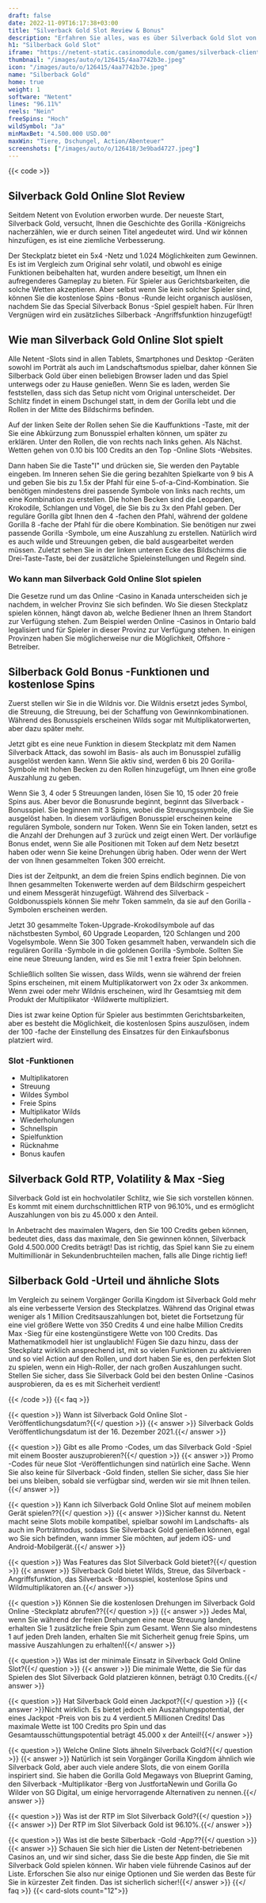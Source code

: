 ```yaml
---
draft: false
date: 2022-11-09T16:17:38+03:00
title: "Silverback Gold Slot Review & Bonus"
description: "Erfahren Sie alles, was es über Silverback Gold Slot von Netents Funktionen, RTP, Volatilität, Auszahlungen und kostenlose Spins und Boni von Top -Online -Casinos wissen kann!"
h1: "Silberback Gold Slot"
iframe: "https://netent-static.casinomodule.com/games/silverback-client/?launchType=iframe&iframeSandbox=allow-scripts%20allow-popups%20allow-popups-to-escape-sandbox%20allow-top-navigation%20allow-top-navigation-by-user-activation%20allow-same-origin%20allow-forms%20allow-pointer-lock&applicationType=browser&gameId=silverback_not_mobile&showHomeButton=false&gameLocation=games%2Fsilverback-client%2F&preBuiltGameRulesSupported=false&server=https%3A%2F%2Fnetent-game.casinomodule.com%2F&lang=en&sessId=DEMO-3974694502-EUR&operatorId=netent&statisticEndpointURL=https://gcs-prod.casinomodule.com/gcs/v1/reportData&logsId=960e3f83-8095-4722-9466-3b21e8850864&loadStarted=1666026233677&giOperatorConfig=%7B%22staticServer%22%3A%22https%3A%2F%2Fnetent-static.casinomodule.com%2F%22%2C%22targetElement%22%3A%22netentgame%22%2C%22launchType%22%3A%22iframe%22%2C%22iframeSandbox%22%3A%22allow-scripts%20allow-popups%20allow-popups-to-escape-sandbox%20allow-top-navigation%20allow-top-navigation-by-user-activation%20allow-same-origin%20allow-forms%20allow-pointer-lock%22%2C%22applicationType%22%3A%22browser%22%2C%22gameId%22%3A%22silverback_not_mobile%22%2C%22showHomeButton%22%3Afalse%2C%22gameLocation%22%3A%22games%2Fsilverback-client%2F%22%2C%22preBuiltGameRulesSupported%22%3Afalse%2C%22server%22%3A%22https%3A%2F%2Fnetent-game.casinomodule.com%2F%22%2C%22lang%22%3A%22en%22%2C%22sessId%22%3A%22DEMO-3974694502XXXX%22%2C%22operatorId%22%3A%22netent%22%7D&casinourl=https://www.google.com&loadSeqNo=0"
thumbnail: "/images/auto/o/126415/4aa7742b3e.jpeg"
icon: "/images/auto/o/126415/4aa7742b3e.jpeg"
name: "Silberback Gold"
home: true
weight: 1
software: "Netent"
lines: "96.11%"
reels: "Nein"
freeSpins: "Hoch"
wildSymbol: "Ja"
minMaxBet: "4.500.000 USD.00"
maxWin: "Tiere, Dschungel, Action/Abenteuer"
screenshots: ["/images/auto/o/126418/3e9bad4727.jpeg"]
---
```


{{< code >}}<h2>Silverback Gold Online Slot Review</h2><p>Seitdem Netent von Evolution erworben wurde. Der neueste Start, Silverback Gold, versucht, Ihnen die Geschichte des Gorilla -Königreichs nacherzählen, wie er durch seinen Titel angedeutet wird. Und wir können hinzufügen, es ist eine ziemliche Verbesserung.</p><p>Der Steckplatz bietet ein 5x4 -Netz und 1.024 Möglichkeiten zum Gewinnen. Es ist im Vergleich zum Original sehr volatil, und obwohl es einige Funktionen beibehalten hat, wurden andere beseitigt, um Ihnen ein aufregenderes Gameplay zu bieten. Für Spieler aus Gerichtsbarkeiten, die solche Wetten akzeptieren. Aber selbst wenn Sie kein solcher Spieler sind, können Sie die kostenlose Spins -Bonus -Runde leicht organisch auslösen, nachdem Sie das Special Silverback Bonus -Spiel gespielt haben. Für Ihren Vergnügen wird ein zusätzliches Silberback -Angriffsfunktion hinzugefügt!</p><h2>Wie man Silverback Gold Online Slot spielt</h2><p>Alle Netent -Slots sind in allen Tablets, Smartphones und Desktop -Geräten sowohl im Porträt als auch im Landschaftsmodus spielbar, daher können Sie Silberback Gold über einen beliebigen Browser laden und das Spiel unterwegs oder zu Hause genießen. Wenn Sie es laden, werden Sie feststellen, dass sich das Setup nicht vom Original unterscheidet. Der Schlitz findet in einem Dschungel statt, in dem der Gorilla lebt und die Rollen in der Mitte des Bildschirms befinden.</p><p>Auf der linken Seite der Rollen sehen Sie die Kauffunktions -Taste, mit der Sie eine Abkürzung zum Bonusspiel erhalten können, um später zu erklären. Unter den Rollen, die von rechts nach links gehen. Als Nächst. Wetten gehen von 0.10 bis 100 Credits an den Top -Online Slots -Websites.</p><p>Dann haben Sie die Taste"I" und drücken sie, Sie werden den Paytable eingeben. Im Inneren sehen Sie die gering bezahlten Spielkarte von 9 bis A und geben Sie bis zu 1.5x der Pfahl für eine 5-of-a-Cind-Kombination. Sie benötigen mindestens drei passende Symbole von links nach rechts, um eine Kombination zu erstellen. Die hohen Becken sind die Leoparden, Krokodile, Schlangen und Vögel, die Sie bis zu 3x den Pfahl geben. Der reguläre Gorilla gibt Ihnen den 4 -fachen den Pfahl, während der goldene Gorilla 8 -fache der Pfahl für die obere Kombination. Sie benötigen nur zwei passende Gorilla -Symbole, um eine Auszahlung zu erstellen. Natürlich wird es auch wilde und Streuungen geben, die bald ausgearbeitet werden müssen. Zuletzt sehen Sie in der linken unteren Ecke des Bildschirms die Drei-Taste-Taste, bei der zusätzliche Spieleinstellungen und Regeln sind.</p><h3>Wo kann man Silverback Gold Online Slot spielen</h3><p>Die Gesetze rund um das Online -Casino in Kanada unterscheiden sich je nachdem, in welcher Provinz Sie sich befinden. Wo Sie diesen Steckplatz spielen können, hängt davon ab, welche Bediener Ihnen an Ihrem Standort zur Verfügung stehen. Zum Beispiel werden Online -Casinos in Ontario bald legalisiert und für Spieler in dieser Provinz zur Verfügung stehen. In einigen Provinzen haben Sie möglicherweise nur die Möglichkeit, Offshore -Betreiber.</p><h2>Silberback Gold Bonus -Funktionen und kostenlose Spins</h2><p>Zuerst stellen wir Sie in die Wildnis vor. Die Wildnis ersetzt jedes Symbol, die Streuung, die Streuung, bei der Schaffung von Gewinnkombinationen. Während des Bonusspiels erscheinen Wilds sogar mit Multiplikatorwerten, aber dazu später mehr.</p><p>Jetzt gibt es eine neue Funktion in diesem Steckplatz mit dem Namen Silverback Attack, das sowohl im Basis- als auch im Bonusspiel zufällig ausgelöst werden kann. Wenn Sie aktiv sind, werden 6 bis 20 Gorilla-Symbole mit hohen Becken zu den Rollen hinzugefügt, um Ihnen eine große Auszahlung zu geben.</p><p>Wenn Sie 3, 4 oder 5 Streuungen landen, lösen Sie 10, 15 oder 20 freie Spins aus. Aber bevor die Bonusrunde beginnt, beginnt das Silverback -Bonusspiel. Sie beginnen mit 3 Spins, wobei die Streuungssymbole, die Sie ausgelöst haben. In diesem vorläufigen Bonusspiel erscheinen keine regulären Symbole, sondern nur Token. Wenn Sie ein Token landen, setzt es die Anzahl der Drehungen auf 3 zurück und zeigt einen Wert. Der vorläufige Bonus endet, wenn Sie alle Positionen mit Token auf dem Netz besetzt haben oder wenn Sie keine Drehungen übrig haben. Oder wenn der Wert der von Ihnen gesammelten Token 300 erreicht.</p><p>Dies ist der Zeitpunkt, an dem die freien Spins endlich beginnen. Die von Ihnen gesammelten Tokenwerte werden auf dem Bildschirm gespeichert und einem Messgerät hinzugefügt. Während des Silverback -Goldbonusspiels können Sie mehr Token sammeln, da sie auf den Gorilla -Symbolen erscheinen werden.</p><p>Jetzt 30 gesammelte Token-Upgrade-Krokodilsymbole auf das nächstbesten Symbol, 60 Upgrade Leoparden, 120 Schlangen und 200 Vogelsymbole. Wenn Sie 300 Token gesammelt haben, verwandeln sich die regulären Gorilla -Symbole in die goldenen Gorilla -Symbole. Sollten Sie eine neue Streuung landen, wird es Sie mit 1 extra freier Spin belohnen.</p><p>Schließlich sollten Sie wissen, dass Wilds, wenn sie während der freien Spins erscheinen, mit einem Multiplikatorwert von 2x oder 3x ankommen. Wenn zwei oder mehr Wildnis erscheinen, wird Ihr Gesamtsieg mit dem Produkt der Multiplikator -Wildwerte multipliziert.</p><p>Dies ist zwar keine Option für Spieler aus bestimmten Gerichtsbarkeiten, aber es besteht die Möglichkeit, die kostenlosen Spins auszulösen, indem der 100 -fache der Einstellung des Einsatzes für den Einkaufsbonus platziert wird.</p><h3>
Slot -Funktionen</h3><ul>
<li></span>
Multiplikatoren</li>
<li></span>
Streuung</li>
<li></span>
Wildes Symbol</li>
<li></span>
Freie Spins</li>
<li></span>
Multiplikator Wilds</li>
<li></span>
Wiederholungen</li>
<li></span>
Schnellspin</li>
<li></span>
Spielfunktion</li>
<li></span>
Rücknahme</li>
<li></span>
Bonus kaufen</li></ul><h2>Silverback Gold RTP, Volatility & Max -Sieg</h2><p>Silverback Gold ist ein hochvolatiler Schlitz, wie Sie sich vorstellen können. Es kommt mit einem durchschnittlichen RTP von 96.10%, und es ermöglicht Auszahlungen von bis zu 45.000 x den Anteil.</p><p>In Anbetracht des maximalen Wagers, den Sie 100 Credits geben können, bedeutet dies, dass das maximale, den Sie gewinnen können, Silverback Gold 4.500.000 Credits beträgt! Das ist richtig, das Spiel kann Sie zu einem Multimillionär in Sekundenbruchteilen machen, falls alle Dinge richtig lief!</p><h2>Silberback Gold -Urteil und ähnliche Slots</h2><p>Im Vergleich zu seinem Vorgänger Gorilla Kingdom ist Silverback Gold mehr als eine verbesserte Version des Steckplatzes. Während das Original etwas weniger als 1 Million Creditsauszahlungen bot, bietet die Fortsetzung für eine viel größere Wette von 350 Credits 4 und eine halbe Million Credits Max -Sieg für eine kostengünstigere Wette von 100 Credits. Das Mathematikmodell hier ist unglaublich! Fügen Sie dazu hinzu, dass der Steckplatz wirklich ansprechend ist, mit so vielen Funktionen zu aktivieren und so viel Action auf den Rollen, und dort haben Sie es, den perfekten Slot zu spielen, wenn ein High-Roller, der nach großen Auszahlungen sucht. Stellen Sie sicher, dass Sie Silverback Gold bei den besten Online -Casinos ausprobieren, da es es mit Sicherheit verdient!</p>
{{< /code >}}
{{< faq >}}

{{< question >}} Wann ist Silverback Gold Online Slot -Veröffentlichungsdatum?{{</ question >}}
{{< answer >}} Silverback Golds Veröffentlichungsdatum ist der 16. Dezember 2021.{{</ answer >}}

{{< question >}} Gibt es alle Promo -Codes, um das Silverback Gold -Spiel mit einem Booster auszuprobieren?{{</ question >}}
{{< answer >}} Promo -Codes für neue Slot -Veröffentlichungen sind natürlich eine Sache. Wenn Sie also keine für Silverback -Gold finden, stellen Sie sicher, dass Sie hier bei uns bleiben, sobald sie verfügbar sind, werden wir sie mit Ihnen teilen.{{</ answer >}}

{{< question >}} Kann ich Silverback Gold Online Slot auf meinem mobilen Gerät spielen??{{</ question >}}
{{< answer >}}Sicher kannst du. Netent macht seine Slots mobile kompatibel, spielbar sowohl im Landschafts- als auch im Porträtmodus, sodass Sie Silverback Gold genießen können, egal wo Sie sich befinden, wann immer Sie möchten, auf jedem iOS- und Android-Mobilgerät.{{</ answer >}}

{{< question >}} Was Features das Slot Silverback Gold bietet?{{</ question >}}
{{< answer >}} Silverback Gold bietet Wilds, Streue, das Silverback -Angriffsfunktion, das Silverback -Bonusspiel, kostenlose Spins und Wildmultiplikatoren an.{{</ answer >}}

{{< question >}} Können Sie die kostenlosen Drehungen im Silverback Gold Online -Steckplatz abrufen??{{</ question >}}
{{< answer >}} Jedes Mal, wenn Sie während der freien Drehungen eine neue Streuung landen, erhalten Sie 1 zusätzliche freie Spin zum Gesamt. Wenn Sie also mindestens 1 auf jeden Dreh landen, erhalten Sie mit Sicherheit genug freie Spins, um massive Auszahlungen zu erhalten!{{</ answer >}}

{{< question >}} Was ist der minimale Einsatz in Silverback Gold Online Slot?{{</ question >}}
{{< answer >}} Die minimale Wette, die Sie für das Spielen des Slot Silverback Gold platzieren können, beträgt 0.10 Credits.{{</ answer >}}

{{< question >}} Hat Silverback Gold einen Jackpot?{{</ question >}}
{{< answer >}}Nicht wirklich. Es bietet jedoch ein Auszahlungspotential, der eines Jackpot -Preis von bis zu 4 verdient.5 Millionen Credits! Das maximale Wette ist 100 Credits pro Spin und das Gesamtausschüttungspotential beträgt 45.000 x der Anteil!{{</ answer >}}

{{< question >}} Welche Online Slots ähneln Silverback Gold?{{</ question >}}
{{< answer >}} Natürlich ist sein Vorgänger Gorilla Kingdom ähnlich wie Silverback Gold, aber auch viele andere Slots, die von einem Gorilla inspiriert sind. Sie haben die Gorilla Gold Megaways von Blueprint Gaming, den Silverback -Multiplikator -Berg von JustfortaNewin und Gorilla Go Wilder von SG Digital, um einige hervorragende Alternativen zu nennen.{{</ answer >}}

{{< question >}} Was ist der RTP im Slot Silverback Gold?{{</ question >}}
{{< answer >}} Der RTP im Slot Silverback Gold ist 96.10%.{{</ answer >}}

{{< question >}} Was ist die beste Silberback -Gold -App??{{</ question >}}
{{< answer >}} Schauen Sie sich hier die Listen der Netent-betriebenen Casinos an, und wir sind sicher, dass Sie die beste App finden, die Sie mit Silverback Gold spielen können. Wir haben viele führende Casinos auf der Liste. Erforschen Sie also nur einige Optionen und Sie werden das Beste für Sie in kürzester Zeit finden. Das ist sicherlich sicher!{{</ answer >}}
{{</ faq >}}
{{< card-slots count="12">}}